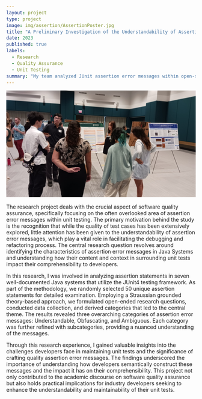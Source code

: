 ```yaml
---
layout: project
type: project
image: img/assertion/AssertionPoster.jpg
title: "A Preliminary Investigation of the Understandability of Assertion Error Messages"
date: 2023
published: true
labels:
  - Research
  - Quality Assurance
  - Unit Testing
summary: "My team analyzed JUnit assertion error messages within open-source Java systems to explore their construction and characteristics."
---
```


<img class="img-fluid" src="../img/assertion/SURESymposium.jpg">

The research project deals with the crucial aspect of software quality assurance, specifically focusing on the often overlooked area of assertion error messages within unit testing. The primary motivation behind the study is the recognition that while the quality of test cases has been extensively explored, little attention has been given to the understandability of assertion error messages, which play a vital role in facilitating the debugging and refactoring process. The central research question revolves around identifying the characteristics of assertion error messages in Java Systems and understanding how their content and context in surrounding unit tests impact their comprehensibility to developers.

In this research, I was involved in analyzing assertion statements in seven well-documented Java systems that utilize the JUnit4 testing framework. As part of the methodology, we randomly selected 50 unique assertion statements for detailed examination. Employing a Straussian grounded theory-based approach, we formulated open-ended research questions, conducted data collection, and derived categories that led to the central theme. The results revealed three overarching categories of assertion error messages: Understandable, Obfuscating, and Ambiguous. Each category was further refined with subcategories, providing a nuanced understanding of the messages.

Through this research experience, I gained valuable insights into the challenges developers face in maintaining unit tests and the significance of crafting quality assertion error messages. The findings underscored the importance of understanding how developers semantically construct these messages and the impact it has on their comprehensibility. This project not only contributed to the academic discourse on software quality assurance but also holds practical implications for industry developers seeking to enhance the understandability and maintainability of their unit tests.
